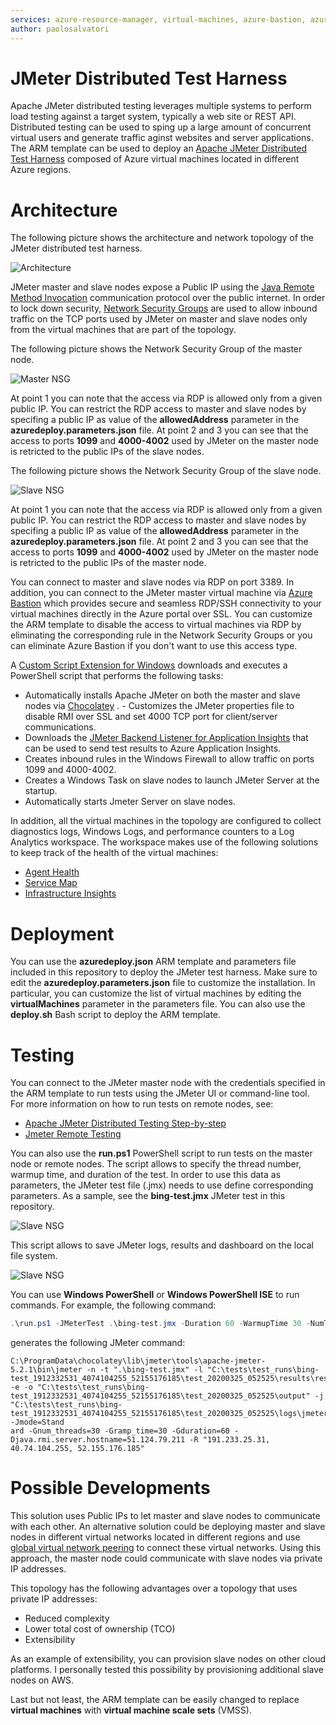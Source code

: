 ```yaml
---
services: azure-resource-manager, virtual-machines, azure-bastion, azure-monitor, virtual-network
author: paolosalvatori
---
```


# JMeter Distributed Test Harness #
Apache JMeter distributed testing leverages multiple systems to perform load testing against a target system, typically a web site or REST API. Distributed testing can be used to sping up a large amount of concurrent virtual users and generate traffic aginst websites and server applications. The ARM template can be used to deploy an [Apache JMeter Distributed Test Harness](https://jmeter.apache.org/usermanual/jmeter_distributed_testing_step_by_step.html) composed of Azure virtual machines located in different Azure regions. 

# Architecture #
The following picture shows the architecture and network topology of the JMeter distributed test harness.

![Architecture](https://raw.githubusercontent.com/paolosalvatori/jmeter-distributed-test-harness/master/images/TestHarness.png)

JMeter master and slave nodes expose a Public IP using the [Java Remote Method Invocation](https://en.wikipedia.org/wiki/Java_remote_method_invocation) communication protocol over the public internet. In order to lock down security, [Network Security Groups](https://docs.microsoft.com/en-us/azure/virtual-network/security-overview) are used to allow inbound traffic on the TCP ports used by JMeter on master and slave nodes only from the virtual machines that are part of the topology. 

 The following picture shows the Network Security Group of the master node. 

![Master NSG](https://raw.githubusercontent.com/paolosalvatori/jmeter-distributed-test-harness/master/images/MasterNSG.png)

At point 1 you can note that the access via RDP is allowed only from a given public IP. You can restrict the RDP access to master and slave nodes by specifing a public IP as value of the **allowedAddress** parameter in the **azuredeploy.parameters.json** file.
At point 2 and 3 you can see that the access to ports **1099** and **4000-4002** used by JMeter on the master node is retricted to the public IPs of the slave nodes.

 The following picture shows the Network Security Group of the slave node. 

![Slave NSG](https://raw.githubusercontent.com/paolosalvatori/jmeter-distributed-test-harness/master/images/SlaveNSG.png)

At point 1 you can note that the access via RDP is allowed only from a given public IP. You can restrict the RDP access to master and slave nodes by specifing a public IP as value of the **allowedAddress** parameter in the **azuredeploy.parameters.json** file.
At point 2 and 3 you can see that the access to ports **1099** and **4000-4002** used by JMeter on the master node is retricted to the public IPs of the master node.
 
You can connect to master and slave nodes via RDP on port 3389. In addition, you can connect to the JMeter master virtual machine via [Azure Bastion](https://docs.microsoft.com/en-us/azure/bastion/bastion-overview) which provides secure and seamless RDP/SSH connectivity to your virtual machines directly in the Azure portal over SSL. You can customize the ARM template to disable the access to virtual machines via RDP by eliminating the corresponding rule in the Network Security Groups or you can eliminate Azure Bastion if you don't want to use this access type. 
 
A [Custom Script Extension for Windows](https://docs.microsoft.com/en-us/azure/virtual-machines/extensions/custom-script-windows) downloads and executes a PowerShell script that performs the following tasks:

- Automatically installs Apache JMeter on both the master and slave nodes via [Chocolatey](https://chocolatey.org/packages/jmeter) .  - Customizes the JMeter properties file to disable RMI over SSL and set 4000 TCP port for client/server communications. 
- Downloads the [JMeter Backend Listener for Application Insights](https://github.com/adrianmo/jmeter-backend-azure) that can be used to send test results to Azure Application Insights.
- Creates inbound rules in the Windows Firewall to allow traffic on ports 1099 and 4000-4002.
- Creates a Windows Task on slave nodes to launch JMeter Server at the startup.
- Automatically starts Jmeter Server on slave nodes.

In addition, all the virtual machines in the topology are configured to collect diagnostics logs, Windows Logs, and performance counters to a Log Analytics workspace. The workspace makes use of the following solutions to keep track of the health of the virtual machines:

- [Agent Health](https://docs.microsoft.com/en-us/azure/azure-monitor/insights/solution-agenthealth)
- [Service Map](https://docs.microsoft.com/en-us/azure/azure-monitor/insights/service-map)
- [Infrastructure Insights](https://docs.microsoft.com/en-us/azure/azure-monitor/insights/vminsights-enable-overview)

# Deployment #
You can use the **azuredeploy.json** ARM template and parameters file included in this repository to deploy the JMeter test harness. Make sure to edit the **azuredeploy.parameters.json** file to customize the installation. In particular, you can customize the list of virtual machines by editing the **virtualMachines** parameter in the parameters file. You can also use the **deploy.sh** Bash script to deploy the ARM template.

# Testing #
You can connect to the JMeter master node with the credentials specified in the ARM template to run tests using the JMeter UI or command-line tool. For more information on how to run tests on remote nodes, see: 

- [Apache JMeter Distributed Testing Step-by-step](https://jmeter.apache.org/usermanual/jmeter_distributed_testing_step_by_step.html)
- [Jmeter Remote Testing](https://jmeter.apache.org/usermanual/remote-test.html)

You can also use the **run.ps1** PowerShell script to run tests on the master node or remote nodes. The script allows to specify the thread number, warmup time, and duration of the test. In order to use this data as parameters, the JMeter test file (.jmx) needs to use define corresponding parameters. As a sample, see the **bing-test.jmx** JMeter test in this repository.

![Slave NSG](https://raw.githubusercontent.com/paolosalvatori/jmeter-distributed-test-harness/master/images/RunScript.png)

This script allows to save JMeter logs, results and dashboard on the local file system.

![Slave NSG](https://raw.githubusercontent.com/paolosalvatori/jmeter-distributed-test-harness/master/images/RunScript.png)

You can use **Windows PowerShell** or **Windows PowerShell ISE** to run commands. For example, the following command:

```powershell
.\run.ps1 -JMeterTest .\bing-test.jmx -Duration 60 -WarmupTime 30 -NumThreads 30 -Remote "191.233.25.31, 40.74.104.255, 52.155.176.185"
```

generates the following JMeter command:

```batch
C:\ProgramData\chocolatey\lib\jmeter\tools\apache-jmeter-5.2.1\bin\jmeter -n -t ".\bing-test.jmx" -l "C:\tests\test_runs\bing-test_1912332531_4074104255_52155176185\test_20200325_052525\results\resultfile.jtl" -e -o "C:\tests\test_runs\bing-test_1912332531_4074104255_52155176185\test_20200325_052525\output" -j "C:\tests\test_runs\bing-test_1912332531_4074104255_52155176185\test_20200325_052525\logs\jmeter.jtl" -Jmode=Stand
ard -Gnum_threads=30 -Gramp_time=30 -Gduration=60 -Djava.rmi.server.hostname=51.124.79.211 -R "191.233.25.31, 40.74.104.255, 52.155.176.185"
```

# Possible Developments #
This solution uses Public IPs to let master and slave nodes to communicate with each other. An alternative solution could be deploying master and slave nodes in different virtual networks located in different regions and use [global virtual network peering](https://docs.microsoft.com/en-us/azure/virtual-network/virtual-network-peering-overview) to connect these virtual networks. Using this approach, the master node could communicate with slave nodes via private IP addresses.

This topology has the following advantages over a topology that uses private IP addresses:

- Reduced complexity 
- Lower total cost of ownership (TCO)
- Extensibility

As an example of extensibility, you can provision slave nodes on other cloud platforms. I personally tested this possibility by provisioning additional slave nodes on AWS.

Last but not least, the ARM template can be easily changed to replace **virtual machines** with **virtual machine scale sets** (VMSS).
